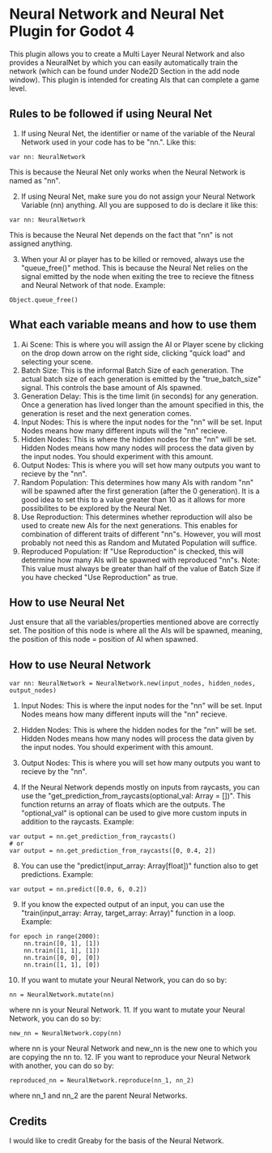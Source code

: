 # Neural Network and Neural Net Plugin for Godot 4


This plugin allows you to create a Multi Layer Neural Network and also provides a NeuralNet by which you can easily automatically train the network (which can be found under Node2D Section in the add node window).
This plugin is intended for creating AIs that can complete a game level.


## Rules to be followed if using Neural Net

1. If using Neural Net, the identifier or name of the variable of the Neural Network used in your code has to be "nn.". Like this:
```
var nn: NeuralNetwork
```
This is because the Neural Net only works when the Neural Network is named as "nn".

2. If using Neural Net, make sure you do not assign your Neural Network Variable (nn) anything. All you are supposed to do is declare it like this:
```
var nn: NeuralNetwork
```
This is because the Neural Net depends on the fact that "nn" is not assigned anything.

3. When your AI or player has to be killed or removed, always use the "queue_free()" method. This is because the Neural Net relies on the signal emitted by the node when exiting the tree to recieve the fitness and Neural Network of that node. Example:
```
Object.queue_free()
```

## What each variable means and how to use them
1. Ai Scene: This is where you will assign the AI or Player scene by clicking on the drop down arrow on the right side, clicking "quick load" and selecting your scene.
2. Batch Size: This is the informal Batch Size of each generation. The actual batch size of each generation is emitted by the "true_batch_size" signal. This controls the base amount of AIs spawned.
3. Generation Delay: This is the time limit (in seconds) for any generation. Once a generation has lived longer than the amount specified in this, the generation is reset and the next generation comes.
4. Input Nodes: This is where the input nodes for the "nn" will be set. Input Nodes means how many different inputs will the "nn" recieve.
5. Hidden Nodes: This is where the hidden nodes for the "nn" will be set. Hidden Nodes means how many nodes will process the data given by the input nodes. You should experiment with this amount.
6. Output Nodes: This is where you will set how many outputs you want to recieve by the "nn".
7. Random Population: This determines how many AIs with random "nn" will be spawned after the first generation (after the 0 generation). It is a good idea to set this to a value greater than 10 as it allows for more possibilites to be explored by the Neural Net.
8. Use Reproduction: This determines whether reproduction will also be used to create new AIs for the next generations. This enables for combination of different traits of different "nn"s. However, you will most probably not need this as Random and Mutated Population will suffice.
9. Reproduced Population: If "Use Reproduction" is checked, this will determine how many AIs will be spawned with reproduced "nn"s. Note: This value must always be greater than half of the value of Batch Size if you have checked "Use Reproduction" as true.

## How to use Neural Net

Just ensure that all the variables/properties mentioned above are correctly set. The position of this node is where all the AIs will be spawned, meaning, the position of this node = position of AI when spawned.

## How to use Neural Network

```
var nn: NeuralNetwork = NeuralNetwork.new(input_nodes, hidden_nodes, output_nodes)
```
1. Input Nodes: This is where the input nodes for the "nn" will be set. Input Nodes means how many different inputs will the "nn" recieve.
5. Hidden Nodes: This is where the hidden nodes for the "nn" will be set. Hidden Nodes means how many nodes will process the data given by the input nodes. You should experiment with this amount.
6. Output Nodes: This is where you will set how many outputs you want to recieve by the "nn".

7. If the Neural Network depends mostly on inputs from raycasts, you can use the "get_prediction_from_raycasts(optional_val: Array = [])". This function returns an array of floats which are the outputs. The "optional_val" is optional can be used to give more custom inputs in addition to the raycasts. Example:
```
var output = nn.get_prediction_from_raycasts()
# or
var output = nn.get_prediction_from_raycasts([0, 0.4, 2])
```
8. You can use the "predict(input_array: Array[float])" function also to get predictions. Example:
```
var output = nn.predict([0.0, 6, 0.2])
```
9. If you know the expected output of an input, you can use the "train(input_array: Array, target_array: Array)" function in a loop. Example:
```
for epoch in range(2000):
    nn.train([0, 1], [1])
    nn.train([1, 1], [1])
    nn.train([0, 0], [0])
    nn.train([1, 1], [0])
```
10. If you want to mutate your Neural Network, you can do so by:
```
nn = NeuralNetwork.mutate(nn)
```
where nn is your Neural Network.
11. If you want to mutate your Neural Network, you can do so by:
```
new_nn = NeuralNetwork.copy(nn)
```
where nn is your Neural Network and new_nn is the new one to which you are copying the nn to.
12. IF you want to reproduce your Neural Network with another, you can do so by:
```
reproduced_nn = NeuralNetwork.reproduce(nn_1, nn_2)
```
where nn_1 and nn_2 are the parent Neural Networks.

## Credits
I would like to credit Greaby for the basis of the Neural Network.
